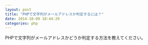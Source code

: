 ```yaml
---
layout: post
title: "PHPで文字列がメールアドレスか判定するには？"
date: 2014-10-09 10:44:29
categories: php
---
```

<p>PHPで文字列がメールアドレスかどうか判定する方法を教えてください。</p>
